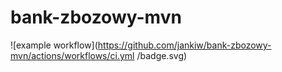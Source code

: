 # bank-zbozowy-mvn
![example workflow](https://github.com/jankiw/bank-zbozowy-mvn/actions/workflows/ci.yml
/badge.svg)
